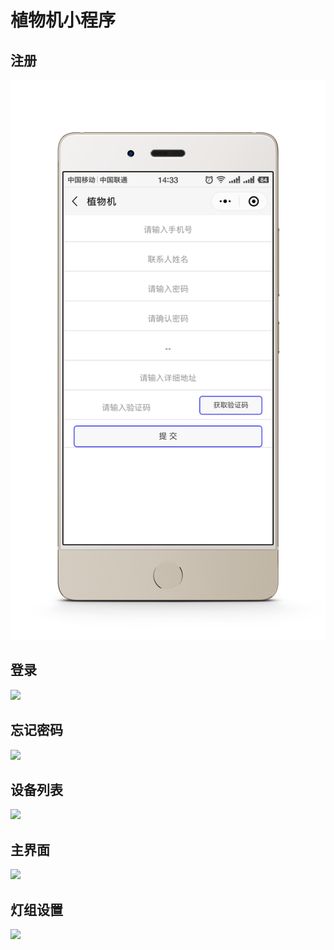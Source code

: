# 植物机小程序

## 注册

![](https://github.com/yuyiqiushui/project/blob/master/images/botany/%E6%B3%A8%E5%86%8C.png)

## 登录

![]([https://github.com/yuyiqiushui/project/blob/master/images/botany/%E7%99%BB%E5%BD%95.png](https://github.com/yuyiqiushui/project/blob/master/images/botany/登录.png))

## 忘记密码

![]([https://github.com/yuyiqiushui/project/blob/master/images/botany/%E5%BF%98%E8%AE%B0%E5%AF%86%E7%A0%81.png](https://github.com/yuyiqiushui/project/blob/master/images/botany/忘记密码.png))

## 设备列表

![]([https://github.com/yuyiqiushui/project/blob/master/images/botany/%E8%AE%BE%E5%A4%87%E5%88%97%E8%A1%A8.png](https://github.com/yuyiqiushui/project/blob/master/images/botany/设备列表.png))

## 主界面

![]([https://github.com/yuyiqiushui/project/blob/master/images/botany/%E4%B8%BB%E7%95%8C%E9%9D%A2.png](https://github.com/yuyiqiushui/project/blob/master/images/botany/主界面.png))

## 灯组设置

![]([https://github.com/yuyiqiushui/project/blob/master/images/botany/%E7%81%AF%E7%BB%84.png](https://github.com/yuyiqiushui/project/blob/master/images/botany/灯组.png))

